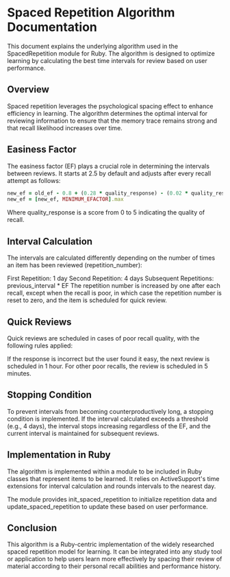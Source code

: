 # Spaced Repetition Algorithm Documentation

This document explains the underlying algorithm used in the SpacedRepetition module for Ruby. The algorithm is designed to optimize learning by calculating the best time intervals for review based on user performance.

## Overview

Spaced repetition leverages the psychological spacing effect to enhance efficiency in learning. The algorithm determines the optimal interval for reviewing information to ensure that the memory trace remains strong and that recall likelihood increases over time.

## Easiness Factor

The easiness factor (EF) plays a crucial role in determining the intervals between reviews. It starts at 2.5 by default and adjusts after every recall attempt as follows:

```ruby
new_ef = old_ef - 0.8 + (0.28 * quality_response) - (0.02 * quality_response**2)
new_ef = [new_ef, MINIMUM_EFACTOR].max
```

Where quality_response is a score from 0 to 5 indicating the quality of recall.

## Interval Calculation
The intervals are calculated differently depending on the number of times an item has been reviewed (repetition_number):

First Repetition: 1 day
Second Repetition: 4 days
Subsequent Repetitions: previous_interval * EF
The repetition number is increased by one after each recall, except when the recall is poor, in which case the repetition number is reset to zero, and the item is scheduled for quick review.

## Quick Reviews
Quick reviews are scheduled in cases of poor recall quality, with the following rules applied:

If the response is incorrect but the user found it easy, the next review is scheduled in 1 hour.
For other poor recalls, the review is scheduled in 5 minutes.
## Stopping Condition
To prevent intervals from becoming counterproductively long, a stopping condition is implemented. If the interval calculated exceeds a threshold (e.g., 4 days), the interval stops increasing regardless of the EF, and the current interval is maintained for subsequent reviews.

## Implementation in Ruby
The algorithm is implemented within a module to be included in Ruby classes that represent items to be learned. It relies on ActiveSupport's time extensions for interval calculation and rounds intervals to the nearest day.

The module provides init_spaced_repetition to initialize repetition data and update_spaced_repetition to update these based on user performance.

## Conclusion
This algorithm is a Ruby-centric implementation of the widely researched spaced repetition model for learning. It can be integrated into any study tool or application to help users learn more effectively by spacing their review of material according to their personal recall abilities and performance history.


